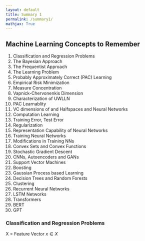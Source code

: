 ```yaml
---
layout: default
title: Summary 1
permalink: /summary1/
mathjax: True
---
```


## Machine Learning Concepts to Remember

1. Classification and Regression Problems
2. The Bayesian Approach
3. The Frequentist Approach
4. The Learning Problem
5. Probably Approximately Correct (PAC) Learning
6. Empirical Risk Minimization
7. Measure Concentration
8. Vapnick-Chervonenkis Dimension
9. Characterization of UWLLN
10. PAC Learnablity
11. VC dimensions of and Halfspaces and Neural Networks
12. Computation Learning
13. Training Error, Test Error
14. Regularization
15. Representation Capability of Neural Networks
16. Training Neural Networks
17. Modifications in Training NNs
18. Convex Sets and Convex Functions
19. Stochastic Gradient Descent
20. CNNs, Autoencoders and GANs
21. Support Vector Machines
22. Boosting
23. Gaussian Process based Learning
24. Decision Trees and Random Forests
25. Clustering
26. Recurrent Neural Networks
27. LSTM Networks
28. Transformers
29. BERT
30. GPT


### Classification and Regression Problems

X = Feature Vector $x \in X$
